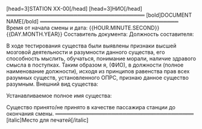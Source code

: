 [head=3]STATION XX-00[/head]
[head=3]НИО[/head]
═════════════════════════════════════
[bold]DOCUMENT NAME[/bold]
═════════════════════════════════════
Время от начала смены и дата: {{HOUR.MINUTE.SECOND}} {{DAY.MONTH.YEAR}}
Составитель документа:
Должность составителя:

В ходе тестирования существа были выявлены признаки высшей мозговой деятельности и разумности данного существа, его способность мыслить, обучаться, понимание морали, наличие здравого смысла в поступках. Таким образом я, (ФИО), в должности (полное наименование должности), исходя из принципов равенства прав всех разумных существ, установленного ОПРС, признаю данное существо разумным.
Внешний вид существа:

Устанавливаемое полное имя существа:

Существо принято/не принято в качестве пассажира станции до окончания смены.
═════════════════════════════════════
[italic]Место для печатей[/italic]
